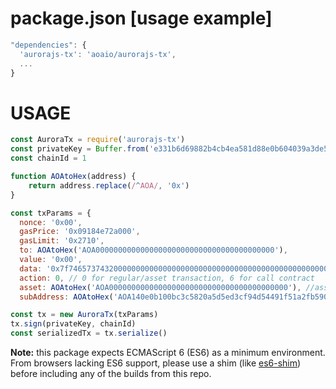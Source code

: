 # package.json [usage example]

```javascript
"dependencies": {
  'aurorajs-tx': 'aoaio/aurorajs-tx',
  ...
}
```


# USAGE

```javascript
const AuroraTx = require('aurorajs-tx')
const privateKey = Buffer.from('e331b6d69882b4cb4ea581d88e0b604039a3de5967688d3dcffdd2270c0fd109', 'hex')
const chainId = 1

function AOAtoHex(address) {
    return address.replace(/^AOA/, '0x')
}

const txParams = {
  nonce: '0x00',
  gasPrice: '0x09184e72a000', 
  gasLimit: '0x2710',
  to: AOAtoHex('AOA0000000000000000000000000000000000000000'), 
  value: '0x00', 
  data: '0x7f7465737432000000000000000000000000000000000000000000000000000000600057',
  action: 0, // 0 for regular/asset transaction, 6 for call contract
  asset: AOAtoHex('AOA0000000000000000000000000000000000000000'), //asset id, use it when asset transaction
  subAddress: AOAtoHex('AOA140e0b100bc3c5820a5d5ed3cf94d54491f51a2fb590033560f603659600033565733600')

const tx = new AuroraTx(txParams)
tx.sign(privateKey, chainId)
const serializedTx = tx.serialize()
```

**Note:** this package expects ECMAScript 6 (ES6) as a minimum environment. From browsers lacking ES6 support, please use a shim (like [es6-shim](https://github.com/paulmillr/es6-shim)) before including any of the builds from this repo.


